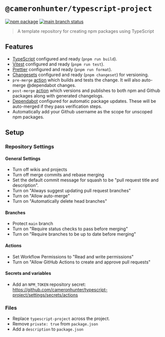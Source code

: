 # `@cameronhunter/typescript-project`

[![npm package](https://img.shields.io/npm/v/%40cameronhunter/typescript-project?logo=npm)](https://www.npmjs.com/package/@cameronhunter/typescript-project)
[![main branch status](https://img.shields.io/github/actions/workflow/status/cameronhunter/typescript-project/post-merge.yml?logo=github&label=main)](https://github.com/cameronhunter/typescript-project/actions/workflows/post-merge.yml)

> A template repository for creating npm packages using TypeScript

## Features

-   [TypeScript](https://www.typescriptlang.org/) configured and ready (`pnpm run build`).
-   [Vitest](https://vitest.dev/) configured and ready (`pnpm run test`).
-   [Prettier](https://prettier.io/) configured and ready (`pnpm run format`).
-   [Changesets](https://github.com/changesets/changesets) configured and ready (`pnpm changeset`) for versioning.
-   `pre-merge` [action](https://docs.github.com/en/actions) which builds and tests the change. It will also auto-merge @dependabot changes.
-   `post-merge` [action](https://docs.github.com/en/actions) which versions and publishes to both npm and Github packages along with generated changelogs.
-   [Dependabot](https://docs.github.com/en/code-security/dependabot/dependabot-version-updates/about-dependabot-version-updates) configured for automatic package updates. These will be auto-merged if they pass verification steps.
-   Automatically add your Github username as the scope for unscoped npm packages.

## Setup

### Repository Settings

#### General Settings

-   Turn off wikis and projects
-   Turn off merge commits and rebase merging
-   Set the default commit message for squash to be "pull request title and description".
-   Turn on "Always suggest updating pull request branches"
-   Turn on "Allow auto-merge"
-   Turn on "Automatically delete head branches"

#### Branches

-   Protect `main` branch
-   Turn on "Require status checks to pass before merging"
-   Turn on "Require branches to be up to date before merging"

#### Actions

-   Set Workflow Permissions to "Read and write permissions"
-   Turn on "Allow GitHub Actions to create and approve pull requests"

#### Secrets and variables

-   Add an `NPM_TOKEN` repository secret: https://github.com/cameronhunter/typescript-project/settings/secrets/actions

### Files

-   Replace `typescript-project` across the project.
-   Remove `private: true` from `package.json`
-   Add a `description` to `package.json`
